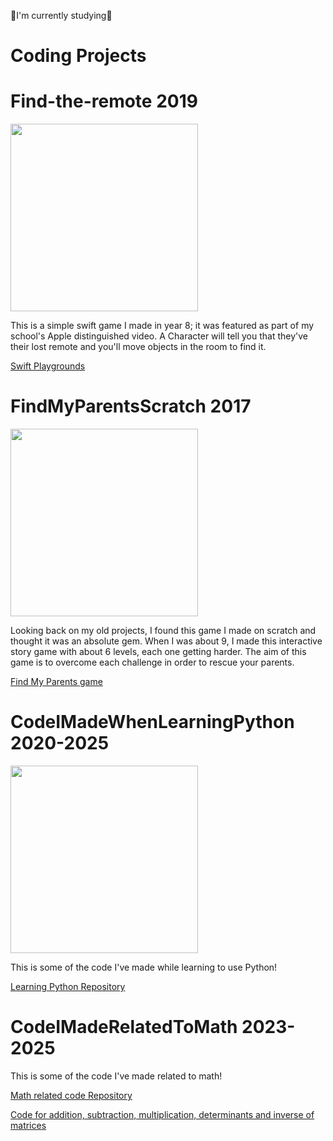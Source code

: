 
🌷I'm currently studying🌷
# Coding Projects
# Find-the-remote 2019

<img src="https://i.imgur.com/MHbJmtH.png" width="300"/>

This is a simple swift game I made in year 8; it was featured as part of my school's Apple distinguished video.
A Character will tell you that they've their lost remote and you'll move objects in the room to find it.

[Swift Playgrounds](https://github.com/carmiabela/Find-the-remote/blob/main/Find%20the%20Remote.playgroundbook.zip?raw=true)

# FindMyParentsScratch 2017
<img src="https://i.imgur.com/UH1PqtM.png" width="300"/>

Looking back on my old projects, I found this game I made on scratch and thought it was an absolute gem. When I was about 9, I made this interactive story game with about 6 levels, each one getting harder. The aim of this game is to overcome each challenge in order to rescue your parents.
 
<a href="https://scratch.mit.edu/projects/158227485/">Find My Parents game</a>


# CodeIMadeWhenLearningPython 2020-2025

<img src="https://i.imgur.com/05vJGK3.png" width="300"/>

This is some of the code I've made while learning to use Python!
 
<a href="https://github.com/carmiabela/LearningPython">Learning Python Repository</a>

# CodeIMadeRelatedToMath 2023-2025

This is some of the code I've made related to math!

<a href="https://github.com/carmiabela/Math-Projects">Math related code Repository</a>

<a href="https://replit.com/join/tlgsuutorb-carmellaabela1">Code for addition, subtraction, multiplication, determinants and inverse of matrices</a>


